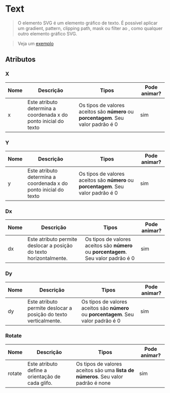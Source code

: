 # Text 
> O elemento SVG <text> é um elemento gráfico de texto. É possível aplicar um gradient, pattern, clipping path, mask ou filter ao <text>, como qualquer outro elemento gráfico SVG.

> Veja um [exemplo]([https://codepen.io/joelhenrique2000/pen/gOOOXzv](https://codepen.io/joelhenrique2000/pen/gOOOXzv))

## Atributos

### X
|Nome|Descrição|Tipos|Pode animar?|
|--|--|--|--|
| x | Este atributo determina a coordenada x do ponto inicial do texto | Os tipos de valores aceitos são **número** ou **porcentagem**. Seu valor padrão é 0 | sim |


### Y

|Nome|Descrição|Tipos|Pode animar?|
|--|--|--|--|
| y | Este atributo determina a coordenada x do ponto inicial do texto | Os tipos de valores aceitos são **número** ou **porcentagem**. Seu valor padrão é 0 | sim |

### Dx

|Nome|Descrição|Tipos|Pode animar?|
|--|--|--|--|
| dx | Este atributo permite deslocar a posição do texto horizontalmente. | Os tipos de valores aceitos são **número** ou **porcentagem**. Seu valor padrão é 0 | sim |


### Dy

|Nome|Descrição|Tipos|Pode animar?|
|--|--|--|--|
| dy | Este atributo permite deslocar a posição do texto verticalmente. | Os tipos de valores aceitos são **número** ou **porcentagem**. Seu valor padrão é 0 | sim |

### Rotate

|Nome|Descrição|Tipos|Pode animar?|
|--|--|--|--|
| rotate | Este atributo define a orientação de cada glifo. | Os tipos de valores aceitos são uma **lista de números**. Seu valor padrão é none | sim |


